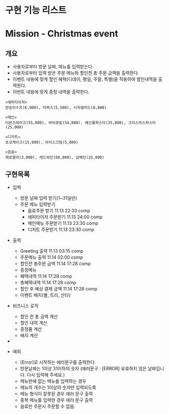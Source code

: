# 구현 기능 리스트

# Mission - Christmas event

## 개요

- 사용자로부터 방문 날짜, 메뉴를 입력받는다.
- 사용자로부터 입력 받은 주문 메뉴와 할인전 총 주문 금액을 출력한다.
- 이벤트 내용에 맞게 할인 혜택(디데이, 평일, 주말, 특별)을 적용하여 할인내역을 출력한다.
- 이번트 내용에 맞게 증정 내역을 출력한다.

```
<애피타이저>
양송이수프(6,000), 타파스(5,500), 시저샐러드(8,000)

<메인>
티본스테이크(55,000), 바비큐립(54,000), 해산물파스타(35,000), 크리스마스파스타(25,000)

<디저트>
초코케이크(15,000), 아이스크림(5,000)

<음료>
제로콜라(3,000), 레드와인(60,000), 샴페인(25,000)
```

## 구현목록

- 입력
    - 방문 날짜 입력 받기(1~31일만)
    - 주문 메뉴 입력받기
        - 음료주문 받기 11.13 22:33 comp
        - 에피타이저 주문받기 11.13 24:00 comp
        - 메인메뉴 주문받기 11.13 23:30 comp
        - 디저트 주문받기 11.13 23:30 comp

- 출력
    - Greeting 출력 11.13 03:15 comp
    - 주문메뉴 출력 11.14 02:00 comp
    - 할인전 총주문 금액 11.14 17:28 comp
    - 증정메뉴
    - 혜택내역 11.14 17:28 comp
    - 총혜택내역 11.14 17:28 comp
    - 할인 후 예상 결제 금액 11.14 17:28 comp
    - 이벤트 배지(별, 트리, 산타)

- 비즈니스 로직
    - 할인 전 총 금액 계산
    - 할인 내역 계산
    - 증정품 계산
    - 배지 계산
-
- 예외
    - [Error]로 시작하는 에러문구를 출력한다.
    - 방문날짜는 1이상 31이하의 숫자 (에러문구 : [ERROR] 유효하지 않은 날짜입니다. 다시 입력해 주세요.)
    - 메뉴판에 없는 메뉴를 입력하는 경우
    - 메뉴의 개수는 1이상의 숫자만 입력되도록
    - 메뉴 형식이 잘못된 경우 에러 문구 출력
    - 중복 메뉴를 입력한 경우 에러 문구 출력
    - 음료만 주문시 주문할 수 없음.

